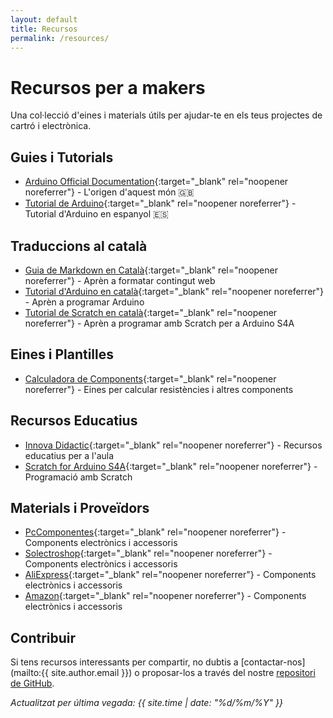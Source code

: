 ```yaml
---
layout: default
title: Recursos
permalink: /resources/
---
```


<h1>Recursos per a makers</h1>

Una col·lecció d'eines i materials útils per ajudar-te en els teus projectes de cartró i electrònica.

## Guies i Tutorials

- [Arduino Official Documentation](https://www.arduino.cc/){:target="_blank" rel="noopener noreferrer"} - L'origen d'aquest món <span title="Contingut en anglès">🇬🇧</span>
- [Tutorial de Arduino](https://cartrotech.github.io/arduino-tutorial-es){:target="_blank" rel="noopener noreferrer"} - Tutorial d'Arduino en espanyol <span title="Contingut en espanyol">🇪🇸</span>

## Traduccions al català

- [Guia de Markdown en Català](https://cartrotech.github.io/guia-markdown-ca){:target="_blank" rel="noopener noreferrer"} - Aprèn a formatar contingut web
- [Tutorial d'Arduino en català](https://cartrotech.github.io/arduino-tutorial-ca){:target="_blank" rel="noopener noreferrer"} - Aprèn a programar Arduino
- [Tutorial de Scratch en català](https://cartrotech.github.io/arduino-scratch-ca){:target="_blank" rel="noopener noreferrer"} - Aprèn a programar amb Scratch per a Arduino S4A

## Eines i Plantilles

- [Calculadora de Components](https://www.digikey.com/es/resources/conversion-calculators/conversion-calculator-resistor-color-code){:target="_blank" rel="noopener noreferrer"} - Eines per calcular resistències i altres components

## Recursos Educatius

- [Innova Didactic](https://content.innovadidactic.com/){:target="_blank" rel="noopener noreferrer"} - Recursos educatius per a l'aula
- [Scratch for Arduino S4A](https://s4a.cat/index_es.html){:target="_blank" rel="noopener noreferrer"} - Programació amb Scratch

## Materials i Proveïdors

- [PcComponentes](https://www.pccomponentes.com/){:target="_blank" rel="noopener noreferrer"} - Components electrònics i accessoris
- [Solectroshop](https://solectroshop.com/es/){:target="_blank" rel="noopener noreferrer"} - Components electrònics i accessoris
- [AliExpress](https://www.aliexpress.com/){:target="_blank" rel="noopener noreferrer"} - Components electrònics i accessoris
- [Amazon](https://www.amazon.es/){:target="_blank" rel="noopener noreferrer"} - Components electrònics i accessoris

## Contribuir

Si tens recursos interessants per compartir, no dubtis a [contactar-nos](mailto:{{ site.author.email }}) o proposar-los a través del nostre [repositori de GitHub](https://github.com/cartrotech).

*Actualitzat per última vegada: {{ site.time | date: "%d/%m/%Y" }}*
